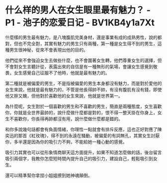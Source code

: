 # 什么样的男人在女生眼里最有魅力？ - P1 - 池子的恋爱日记 - BV1KB4y1a7Xt

什麼樣的男生最有魅力，是八塊腹肌完美身材，還是事業有成的成熟男性，說的都對，但也不完全對，其實有魅力的男生只有兩種，第一種是女生得不到的男生，這種男生很神秘，從來不會表現出他的目的。

他們從來不會強迫女生去做些什麼，也不會圍著女生轉，他們尊重女生的選擇，但不會對女生言聽計從，表露出來的自信是有一種無形的氣場，會讓女生感覺到敬畏，女生感覺自己征服不了他時，他就是最有魅力的。

第二種就是被偏愛的男生，不是指被偏愛的男生本身都沒有魅力，而是對於愛他的女生來說，他就是最有魅力的，不管是他長得帥不帥，有沒有腹肌有沒有錢，即使他又胖又醜，但他對於喜歡他的女生來說，他就是世界第一。

為什麼呢，女生對於一個喜歡的男生和不喜歡的男生，簡直是兩種態度，女生喜歡你，你就是全世界最帥的，說什麼做什麼都是對的，恨不得一整天掛在你身上，女生不喜歡你，你長得再帥都沒有用，說什麼做什麼都是錯的。

和你多說幾句話都會有負面情緒，你理性一點就會有排斥反應，這也正好對應了陳奕迅的那首《紅玫瑰》，得不到的永遠在騷動，被偏愛的有詞無孔，其實女生討厭你，多半還是因為你的吸引力不夠，不能給她一種心動的感覺。

吸引力其實也可以從形象情商聊天這方面提升，如果不知道怎麼做的話，後台留言吸引兩個字，我教你怎麼短時間內提升自己的吸引力，建設自己，輕鬆吸引到女生。

還可以精準幫你拿捏小姐姐撩到她神魂顛倒。